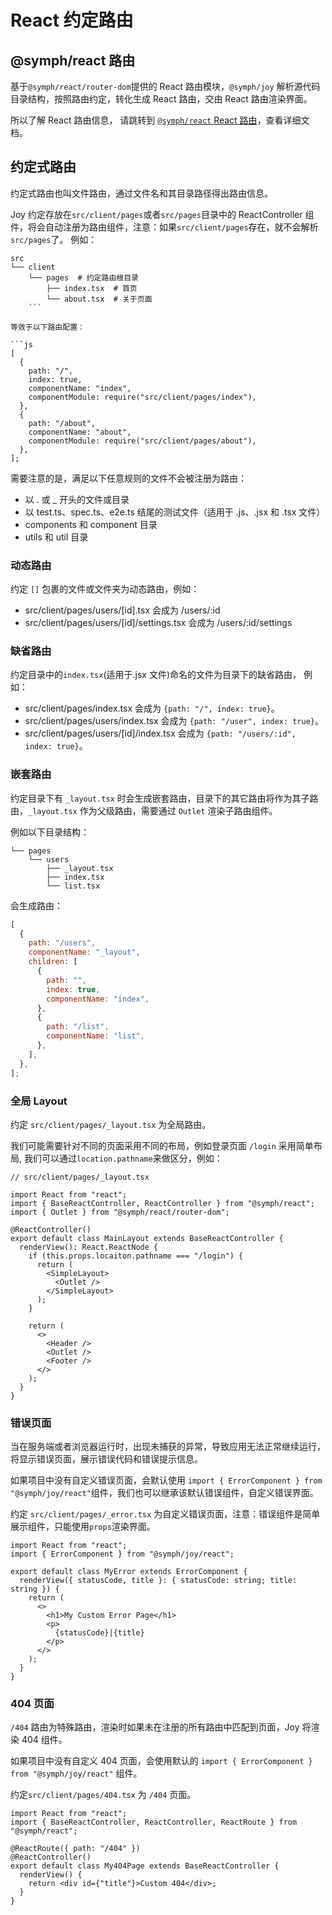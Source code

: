 # React 约定路由

## @symph/react 路由

基于`@symph/react/router-dom`提供的 React 路由模块，`@symph/joy` 解析源代码目录结构，按照路由约定，转化生成 React 路由，交由 React 路由渲染界面。

所以了解 React 路由信息， 请跳转到 [`@symph/react` React 路由](/react/basic/react-router)，查看详细文档。

## 约定式路由

约定式路由也叫文件路由，通过文件名和其目录路径得出路由信息。

Joy 约定存放在`src/client/pages`或者`src/pages`目录中的 ReactController 组件，将会自动注册为路由组件，注意：如果`src/client/pages`存在，就不会解析`src/pages`了。 例如：

```text
src
└── client
    └── pages  # 约定路由根目录
        ├── index.tsx  # 首页
        └── about.tsx  # 关于页面
    ```

等效于以下路由配置：

```js
[
  {
    path: "/",
    index: true,
    componentName: "index",
    componentModule: require("src/client/pages/index"),
  },
  {
    path: "/about",
    componentName: "about",
    componentModule: require("src/client/pages/about"),
  },
];
```

需要注意的是，满足以下任意规则的文件不会被注册为路由：

- 以 . 或 \_ 开头的文件或目录
- 以 test.ts、spec.ts、e2e.ts 结尾的测试文件（适用于 .js、.jsx 和 .tsx 文件）
- components 和 component 目录
- utils 和 util 目录

### 动态路由

约定 `[]` 包裹的文件或文件夹为动态路由，例如：

- src/client/pages/users/[id].tsx 会成为 /users/:id
- src/client/pages/users/[id]/settings.tsx 会成为 /users/:id/settings

### 缺省路由

约定目录中的`index.tsx`(适用于.jsx 文件)命名的文件为目录下的缺省路由， 例如：

- src/client/pages/index.tsx 会成为 `{path: "/", index: true}`。
- src/client/pages/users/index.tsx 会成为 `{path: "/user", index: true}`。
- src/client/pages/users/[id]/index.tsx 会成为 `{path: "/users/:id", index: true}`。

### 嵌套路由

约定目录下有 `_layout.tsx` 时会生成嵌套路由，目录下的其它路由将作为其子路由，`_layout.tsx` 作为父级路由，需要通过 `Outlet` 渲染子路由组件。

例如以下目录结构：

```text
└── pages
    └── users
        ├── _layout.tsx
        ├── index.tsx
        └── list.tsx
```

会生成路由：

```js
[
  {
    path: "/users",
    componentName: "_layout",
    children: [
      {
        path: "",
        index: true,
        componentName: "index",
      },
      {
        path: "/list",
        componentName: "list",
      },
    ],
  },
];
```

### 全局 Layout

约定 `src/client/pages/_layout.tsx` 为全局路由。

我们可能需要针对不同的页面采用不同的布局，例如登录页面 `/login` 采用简单布局, 我们可以通过`location.pathname`来做区分，例如：

```tsx
// src/client/pages/_layout.tsx

import React from "react";
import { BaseReactController, ReactController } from "@symph/react";
import { Outlet } from "@symph/react/router-dom";

@ReactController()
export default class MainLayout extends BaseReactController {
  renderView(): React.ReactNode {
    if (this.props.locaiton.pathname === "/login") {
      return (
        <SimpleLayout>
          <Outlet />
        </SimpleLayout>
      );
    }

    return (
      <>
        <Header />
        <Outlet />
        <Footer />
      </>
    );
  }
}
```

### 错误页面

当在服务端或者浏览器运行时，出现未捕获的异常，导致应用无法正常继续运行，将显示错误页面，展示错误代码和错误提示信息。

如果项目中没有自定义错误页面，会默认使用 `import { ErrorComponent } from "@symph/joy/react"`组件，我们也可以继承该默认错误组件，自定义错误界面。

约定 `src/client/pages/_error.tsx` 为自定义错误页面，注意：错误组件是简单展示组件，只能使用`props`渲染界面。

```tsx
import React from "react";
import { ErrorComponent } from "@symph/joy/react";

export default class MyError extends ErrorComponent {
  renderView({ statusCode, title }: { statusCode: string; title: string }) {
    return (
      <>
        <h1>My Custom Error Page</h1>
        <p>
          {statusCode}|{title}
        </p>
      </>
    );
  }
}
```

### 404 页面

`/404` 路由为特殊路由，渲染时如果未在注册的所有路由中匹配到页面，Joy 将渲染 404 组件。

如果项目中没有自定义 404 页面，会使用默认的 `import { ErrorComponent } from "@symph/joy/react"` 组件。

约定`src/client/pages/404.tsx` 为 `/404` 页面。

```tsx
import React from "react";
import { BaseReactController, ReactController, ReactRoute } from "@symph/react";

@ReactRoute({ path: "/404" })
@ReactController()
export default class My404Page extends BaseReactController {
  renderView() {
    return <div id={"title"}>Custom 404</div>;
  }
}
```
